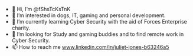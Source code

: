 - 👋 Hi, I’m @fShsTcKsTnK
- 👀 I’m interested in dogs, IT, gaming and personal development.
- 🌱 I’m currently learning Cyber Security with the aid of Forces Enterprise charity.
- 💞️ I’m looking for Study and gaming buddies and to find remote work in Cyber Security.
- 📫 How to reach me www.linkedin.com/in/juliet-jones-b63246a5

<!---
fShsTcKsTnK/fShsTcKsTnK is a ✨ special ✨ repository because its `README.md` (this file) appears on your GitHub profile.
You can click the Preview link to take a look at your changes.
--->
